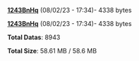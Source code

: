 [**1243BnHq**](/data/1243BnHq.txt) (08/02/23 - 17:34)- 4338 bytes

[**1243BnHq**](/data/1243BnHq.txt) (08/02/23 - 17:34)- 4338 bytes

**Total Datas**: 8943

**Total Size**: 58.61 MB / 58.6 MB